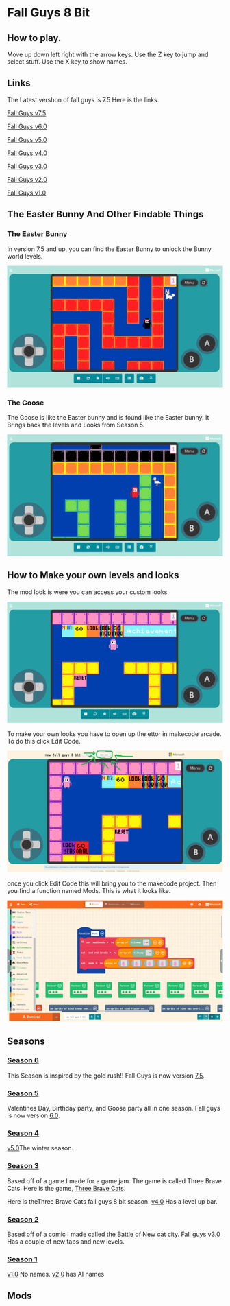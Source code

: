 # Fall Guys 8 Bit

## How to play. 
Move up down left right with the arrow keys.
Use the Z key to jump and select stuff.
Use the X key to show names.

## Links
The Latest vershon of fall guys is 7.5
Here is the links.

[Fall Guys v7.5](https://makecode.com/_VKh6YFcu4RvR)

[Fall Guys v6.0](https://arcade.makecode.com/08827-51312-15843-525565)

[Fall Guys v5.0](https://arcade.makecode.com/03273-23829-98317-59514)

[Fall Guys v4.0](https://arcade.makecode.com/20243-71091-25554-72716)

[Fall Guys v3.0](https://arcade.makecode.com/70851-32310-43264-30415)

[Fall Guys v2.0](https://arcade.makecode.com/16614-10237-16635-71376)

[Fall Guys v1.0](https://arcade.makecode.com/09590-50304-11613-18977)




## The Easter Bunny And Other Findable Things


### The Easter Bunny 

In version 7.5 and up, you can find the Easter Bunny to unlock the Bunny world levels. 

![The Easter Bunny](Assets/Bunny.png)

### The Goose

The Goose is like the Easter bunny and is found like the Easter bunny. It Brings back the levels and Looks from Season 5.

![The Goose](Assets/Goose.png)



## How to Make your own levels and looks
The mod look is were you can access your custom looks

![Mod Looks](Assets/modlookandlevels.png)

To make your own looks you have to open up the ettor in makecode arcade. To do this click Edit Code.

![Mod Looks](Assets/howtomod1.png)

once you click Edit Code this will bring you to the makecode project. Then you find a function named Mods. This is what it looks like.

![Mod Looks](Assets/mods1.png)





## Seasons

### [Season 6](https://makecode.com/_VKh6YFcu4RvR)
This Season is inspired by the gold rush!! Fall Guys is now version [7.5](https://makecode.com/_VKh6YFcu4RvR).

### [Season 5](https://arcade.makecode.com/08827-51312-15843-52556)
Valentines Day, Birthday party, and Goose party all in one season. Fall guys is now version [6.0](https://arcade.makecode.com/08827-51312-15843-52556).

### [Season 4](https://arcade.makecode.com/03273-23829-98317-59514)
 
[v5.0](https://arcade.makecode.com/03273-23829-98317-59514)The winter season.

### [Season 3](https://arcade.makecode.com/20243-71091-25554-72716)  
Based off of a game I made for a game jam. The game is called Three Brave Cats. 
Here is the game, [Three Brave Cats](https://arcade.makecode.com/04978-92601-05637-89537). 

Here is theThree Brave Cats fall guys 8 bit season.
[v4.0](https://arcade.makecode.com/20243-71091-25554-72716) Has a level up bar. 

### [Season 2](https://arcade.makecode.com/70851-32310-43264-30415)

Based off of a comic I made called the Battle of New cat city.
Fall guys [v3.0](https://arcade.makecode.com/70851-32310-43264-30415) Has a couple of new taps and new levels.

### [Season 1](https://arcade.makecode.com/16614-10237-16635-71376)

[v1.0](https://arcade.makecode.com/09590-50304-11613-18977) No names. 
[v2.0](https://arcade.makecode.com/16614-10237-16635-71376) has AI names

## Mods



